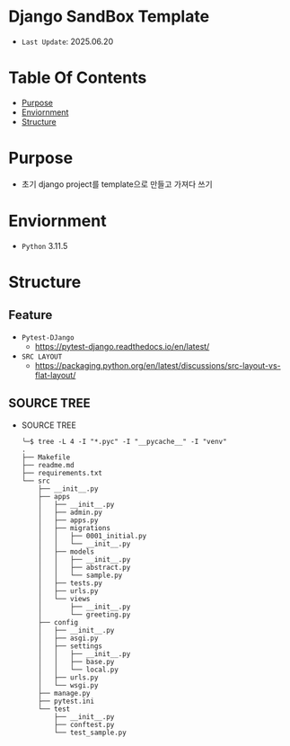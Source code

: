 # Django SandBox Template

- `Last Update`: 2025.06.20

# Table Of Contents

- [Purpose](#Purpose)
- [Enviornment](#Enviornment)
- [Structure](#Structure)

# Purpose

- 초기 django project를 template으로 만들고 가져다 쓰기

# Enviornment

- `Python` 3.11.5

# Structure

## Feature

- `Pytest-DJango`
  - https://pytest-django.readthedocs.io/en/latest/
- `SRC LAYOUT`
  - https://packaging.python.org/en/latest/discussions/src-layout-vs-flat-layout/

## SOURCE TREE

- SOURCE TREE
    ```text
    ╰─$ tree -L 4 -I "*.pyc" -I "__pycache__" -I "venv"
    .
    ├── Makefile
    ├── readme.md
    ├── requirements.txt
    └── src
        ├── __init__.py
        ├── apps
        │   ├── __init__.py
        │   ├── admin.py
        │   ├── apps.py
        │   ├── migrations
        │   │   ├── 0001_initial.py
        │   │   └── __init__.py
        │   ├── models
        │   │   ├── __init__.py
        │   │   ├── abstract.py
        │   │   └── sample.py
        │   ├── tests.py
        │   ├── urls.py
        │   └── views
        │       ├── __init__.py
        │       └── greeting.py
        ├── config
        │   ├── __init__.py
        │   ├── asgi.py
        │   ├── settings
        │   │   ├── __init__.py
        │   │   ├── base.py
        │   │   └── local.py
        │   ├── urls.py
        │   └── wsgi.py
        ├── manage.py
        ├── pytest.ini
        └── test
            ├── __init__.py
            ├── conftest.py
            └── test_sample.py

    ```